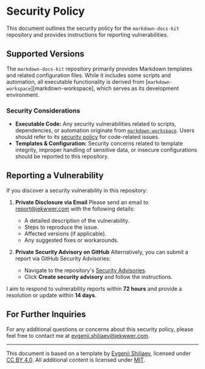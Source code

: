 # Security Policy

This document outlines the security policy for the `markdown-docs-kit` repository
and provides instructions for reporting vulnerabilities.

## Supported Versions

The `markdown-docs-kit` repository primarily provides Markdown templates and related configuration files.
While it includes some scripts and automation, all executable functionality is derived from
[`markdown-workspace`][markdown-workspace], which serves as its development environment.

### Security Considerations

- **Executable Code:** Any security vulnerabilities related to scripts, dependencies, or automation
  originate from [`markdown-workspace`][jekwwer-markdown-workspace].
  Users should refer to its [security policy][jekwwer-markdown-workspace-security-md] for code-related issues.
- **Templates & Configuration:** Security concerns related to template integrity, improper handling of
  sensitive data, or insecure configurations should be reported to this repository.

## Reporting a Vulnerability

If you discover a security vulnerability in this repository:

1. **Private Disclosure via Email**
   Please send an email to [report@jekwwer.com][report@jekwwer.com] with the following details:

   - A detailed description of the vulnerability.
   - Steps to reproduce the issue.
   - Affected versions (if applicable).
   - Any suggested fixes or workarounds.

2. **Private Security Advisory on GitHub**
   Alternatively, you can submit a report via GitHub Security Advisories:
   - Navigate to the repository's [Security Advisories][security-advisories].
   - Click **Create security advisory** and follow the instructions.

I aim to respond to vulnerability reports within **72 hours**
and provide a resolution or update within **14 days**.

## For Further Inquiries

For any additional questions or concerns about this security policy,
please feel free to contact me at [evgenii.shiliaev@jekwwer.com][evgenii.shiliaev@jekwwer.com].

---

This document is based on a template by [Evgenii Shiliaev][evgenii-shiliaev-github],
licensed under [CC BY 4.0][jekwwer-markdown-docs-kit-license]. All additional content is licensed under [MIT][MIT_LICENSE].

[MIT_LICENSE]: MIT-LICENSE
[evgenii-shiliaev-github]: https://github.com/Jekwwer
[evgenii.shiliaev@jekwwer.com]: mailto:evgenii.shiliaev@jekwwer.com
[jekwwer-markdown-workspace]: https://github.com/Jekwwer/markdown-workspace
[jekwwer-markdown-workspace-security-md]: https://github.com/Jekwwer/markdown-workspace/blob/main/SECURITY.md
[jekwwer-markdown-docs-kit-license]: https://github.com/Jekwwer/markdown-docs-kit/blob/main/LICENSE
[report@jekwwer.com]: mailto:report@jekwwer.com
[security-advisories]: https://github.com/Jekwwer/markdown-docs-kit/security/advisories
